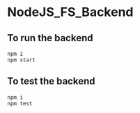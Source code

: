 # NodeJS_FS_Backend

## To run the backend

```shell
npm i
npm start
```

## To test the backend

```shell
npm i
npm test
```

